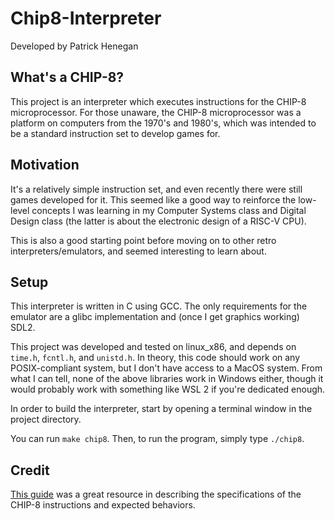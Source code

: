 # Chip8-Interpreter

Developed by Patrick Henegan

## What's a CHIP-8?

This project is an interpreter which executes instructions for the CHIP-8 microprocessor.
For those unaware, the CHIP-8 microprocessor was a platform on computers from the 1970's and
1980's, which was intended to be a standard instruction set to develop games for.

## Motivation

It's a relatively simple instruction set, and even recently there were still games developed
for it. This seemed like a good way to reinforce the low-level concepts I was learning in my
Computer Systems class and Digital Design class (the latter is about the electronic design of a RISC-V CPU).

This is also a good starting point before moving on to other retro interpreters/emulators,
and seemed interesting to learn about.

## Setup

This interpreter is written in C using GCC. The only requirements for the emulator are a
glibc implementation and (once I get graphics working) SDL2.

This project was developed and tested on linux_x86, and depends on  `time.h`, `fcntl.h`,
and `unistd.h`. In theory, this code should work on any POSIX-compliant system, but I don't
have access to a MacOS system. From what I can tell, none of the above libraries work
in Windows either, though it would probably work with something like WSL 2 if you're dedicated enough.

In order to build the interpreter, start by opening a terminal window in the project directory. 

You can run `make chip8`. Then, to run the program, simply type `./chip8`.

## Credit

[This guide](https://tobiasvl.github.io/blog/write-a-chip-8-emulator/) was a great resource in describing the specifications of the CHIP-8 instructions and expected behaviors.
